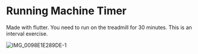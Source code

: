 # Running Machine Timer

Made with flutter.
You need to run on the treadmill for 30 minutes.
This is an interval exercise.

![IMG_0098E1E289DE-1](https://github.com/iphonebreak/running/assets/22006961/51208c0c-f5da-45f4-931f-140657e58092)
